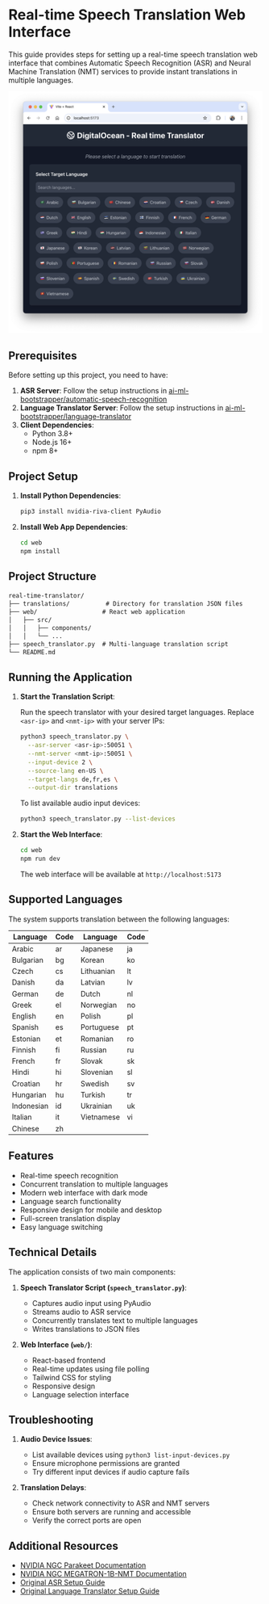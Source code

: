 # Real-time Speech Translation Web Interface

This guide provides steps for setting up a real-time speech translation web interface that combines Automatic Speech Recognition (ASR) and Neural Machine Translation (NMT) services to provide instant translations in multiple languages.

![web interface](web.png)

## Prerequisites

Before setting up this project, you need to have:

1. **ASR Server**: Follow the setup instructions in [ai-ml-bootstrapper/automatic-speech-recognition](https://github.com/hivenetes/ai-ml-bootstrapper/tree/main/automatic-speech-recognition)
2. **Language Translator Server**: Follow the setup instructions in [ai-ml-bootstrapper/language-translator](https://github.com/hivenetes/ai-ml-bootstrapper/tree/main/language-translator)
3. **Client Dependencies**:
   - Python 3.8+
   - Node.js 16+
   - npm 8+

## Project Setup

1. **Install Python Dependencies**:

   ```bash
   pip3 install nvidia-riva-client PyAudio
   ```

2. **Install Web App Dependencies**:

   ```bash
   cd web
   npm install
   ```

## Project Structure

```
real-time-translator/
├── translations/          # Directory for translation JSON files
├── web/                  # React web application
│   ├── src/
│   │   ├── components/
│   │   └── ...
├── speech_translator.py  # Multi-language translation script
└── README.md
```

## Running the Application

1. **Start the Translation Script**:

   Run the speech translator with your desired target languages. Replace `<asr-ip>` and `<nmt-ip>` with your server IPs:

   ```bash
   python3 speech_translator.py \
     --asr-server <asr-ip>:50051 \
     --nmt-server <nmt-ip>:50051 \
     --input-device 2 \
     --source-lang en-US \
     --target-langs de,fr,es \
     --output-dir translations
   ```

   To list available audio input devices:
   ```bash
   python3 speech_translator.py --list-devices
   ```

2. **Start the Web Interface**:

   ```bash
   cd web
   npm run dev
   ```

   The web interface will be available at `http://localhost:5173`

## Supported Languages

The system supports translation between the following languages:

| Language    | Code | Language    | Code |
|-------------|------|-------------|------|
| Arabic      | ar   | Japanese    | ja   |
| Bulgarian   | bg   | Korean      | ko   |
| Czech       | cs   | Lithuanian  | lt   |
| Danish      | da   | Latvian     | lv   |
| German      | de   | Dutch       | nl   |
| Greek       | el   | Norwegian   | no   |
| English     | en   | Polish      | pl   |
| Spanish     | es   | Portuguese  | pt   |
| Estonian    | et   | Romanian    | ro   |
| Finnish     | fi   | Russian     | ru   |
| French      | fr   | Slovak      | sk   |
| Hindi       | hi   | Slovenian   | sl   |
| Croatian    | hr   | Swedish     | sv   |
| Hungarian   | hu   | Turkish     | tr   |
| Indonesian  | id   | Ukrainian   | uk   |
| Italian     | it   | Vietnamese  | vi   |
| Chinese     | zh   |             |      |

## Features

- Real-time speech recognition
- Concurrent translation to multiple languages
- Modern web interface with dark mode
- Language search functionality
- Responsive design for mobile and desktop
- Full-screen translation display
- Easy language switching

## Technical Details

The application consists of two main components:

1. **Speech Translator Script (`speech_translator.py`)**:
   - Captures audio input using PyAudio
   - Streams audio to ASR service
   - Concurrently translates text to multiple languages
   - Writes translations to JSON files

2. **Web Interface (`web/`)**:
   - React-based frontend
   - Real-time updates using file polling
   - Tailwind CSS for styling
   - Responsive design
   - Language selection interface

## Troubleshooting

1. **Audio Device Issues**:
   - List available devices using `python3 list-input-devices.py`
   - Ensure microphone permissions are granted
   - Try different input devices if audio capture fails

2. **Translation Delays**:
   - Check network connectivity to ASR and NMT servers
   - Ensure both servers are running and accessible
   - Verify the correct ports are open

## Additional Resources

- [NVIDIA NGC Parakeet Documentation](https://build.nvidia.com/nvidia/parakeet-ctc-1_1b-asr/docker)
- [NVIDIA NGC MEGATRON-1B-NMT Documentation](https://build.nvidia.com/nvidia/megatron-1b-nmt/docker)
- [Original ASR Setup Guide](../automatic-speech-recognition/README.md)
- [Original Language Translator Setup Guide](../language-translator/README.md)